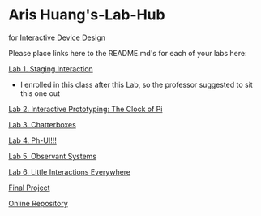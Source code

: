 # Aris Huang's-Lab-Hub
for [Interactive Device Design](https://github.com/FAR-Lab/Developing-and-Designing-Interactive-Devices/)

Please place links here to the README.md's for each of your labs here:

[Lab 1. Staging Interaction](Lab%201/)
* I enrolled in this class after this Lab, so the professor suggested to sit this one out

[Lab 2. Interactive Prototyping: The Clock of Pi](https://github.com/arishuang10/Interactive-Lab-Hub/blob/Fall2023/Lab%201/README.md)

[Lab 3. Chatterboxes](Lab%203/)

[Lab 4. Ph-UI!!!](Lab%204/)

[Lab 5. Observant Systems](Lab%205/)

[Lab 6. Little Interactions Everywhere](Lab%206/)

[Final Project](https://github.com/arishuang10/Interactive-Lab-Hub/tree/Fall2023/FinalProject)

[Online Repository](https://github.com/arishuang10/Interactive-Lab-Hub/tree/Fall2023?tab=readme-ov-file)

